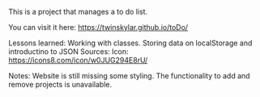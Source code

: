 This is a project that manages a to do list.

You can visit it here:  https://twinskylar.github.io/toDo/

Lessons learned:
    Working with classes.
    Storing data on localStorage and introductino to JSON
Sources:
    Icon: https://icons8.com/icon/w0JUG294E8rU/

Notes:
    Website is still missing some styling.
    The functionality to add and remove projects is unavailable.
